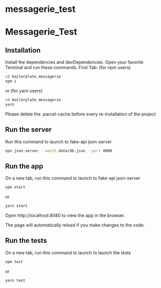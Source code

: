 # messagerie_test

# Messagerie_Test

## Installation

Install the dependencies and devDependencies.
Open your favorite Terminal and run these commands.
First Tab: (for npm users)

```sh
cd boilerplate_messagerie
npm i
```
or  (for yarn users)
```sh
cd boilerplate_messagerie
yarn
```
Please delete the .parcel-cache before every re-installation of the project

## Run the server

Run this command to launch to fake-api json-server

```sh
npx json-server --watch data/db.json --port 8000
```

## Run the app

On a new tab, run this command to launch to fake-api json-server

```sh
npm start
```
or

```sh
yarn start
```

Open http://localhost:8080 to view the app in the browser.

The page will automatically reload if you make changes to the code.

## Run the tests

On a new tab, run this command to launch to launch the tests

```sh
npm test
```
or
```sh
yarn test
```

